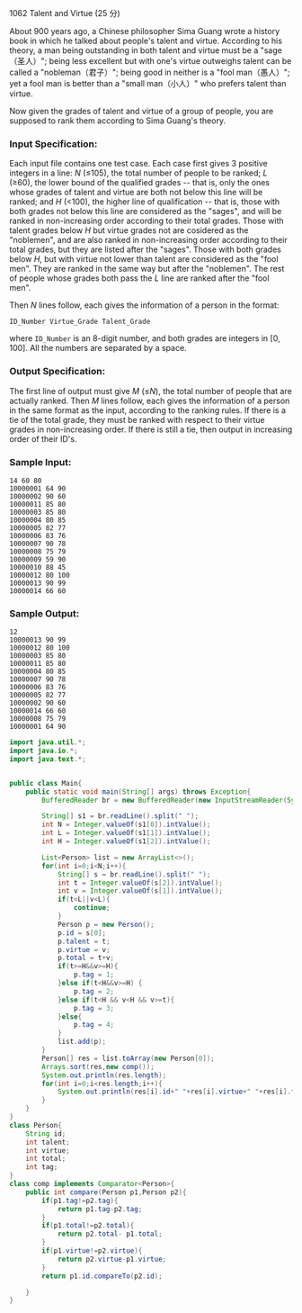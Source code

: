 1062 Talent and Virtue (25 分)

About 900 years ago, a Chinese philosopher Sima Guang wrote a history book in which he talked about people's talent and virtue. According to his theory, a man being outstanding in both talent and virtue must be a "sage（圣人）"; being less excellent but with one's virtue outweighs talent can be called a "nobleman（君子）"; being good in neither is a "fool man（愚人）"; yet a fool man is better than a "small man（小人）" who prefers talent than virtue.

Now given the grades of talent and virtue of a group of people, you are supposed to rank them according to Sima Guang's theory.

### Input Specification:

Each input file contains one test case. Each case first gives 3 positive integers in a line: *N* (≤105), the total number of people to be ranked; *L* (≥60), the lower bound of the qualified grades -- that is, only the ones whose grades of talent and virtue are both not below this line will be ranked; and *H* (<100), the higher line of qualification -- that is, those with both grades not below this line are considered as the "sages", and will be ranked in non-increasing order according to their total grades. Those with talent grades below *H* but virtue grades not are cosidered as the "noblemen", and are also ranked in non-increasing order according to their total grades, but they are listed after the "sages". Those with both grades below *H*, but with virtue not lower than talent are considered as the "fool men". They are ranked in the same way but after the "noblemen". The rest of people whose grades both pass the *L* line are ranked after the "fool men".

Then *N* lines follow, each gives the information of a person in the format:

```
ID_Number Virtue_Grade Talent_Grade
```

where `ID_Number` is an 8-digit number, and both grades are integers in [0, 100]. All the numbers are separated by a space.

### Output Specification:

The first line of output must give *M* (≤*N*), the total number of people that are actually ranked. Then *M* lines follow, each gives the information of a person in the same format as the input, according to the ranking rules. If there is a tie of the total grade, they must be ranked with respect to their virtue grades in non-increasing order. If there is still a tie, then output in increasing order of their ID's.

### Sample Input:

```in
14 60 80
10000001 64 90
10000002 90 60
10000011 85 80
10000003 85 80
10000004 80 85
10000005 82 77
10000006 83 76
10000007 90 78
10000008 75 79
10000009 59 90
10000010 88 45
10000012 80 100
10000013 90 99
10000014 66 60
```

### Sample Output:

```out
12
10000013 90 99
10000012 80 100
10000003 85 80
10000011 85 80
10000004 80 85
10000007 90 78
10000006 83 76
10000005 82 77
10000002 90 60
10000014 66 60
10000008 75 79
10000001 64 90
```

```java
import java.util.*;
import java.io.*;
import java.text.*;


public class Main{
	public static void main(String[] args) throws Exception{
        BufferedReader br = new BufferedReader(new InputStreamReader(System.in));

        String[] s1 = br.readLine().split(" ");
        int N = Integer.valueOf(s1[0]).intValue();
        int L = Integer.valueOf(s1[1]).intValue();
        int H = Integer.valueOf(s1[2]).intValue();

        List<Person> list = new ArrayList<>();
        for(int i=0;i<N;i++){
            String[] s = br.readLine().split(" ");
            int t = Integer.valueOf(s[2]).intValue();
            int v = Integer.valueOf(s[1]).intValue();
            if(t<L||v<L){
                continue;
            }
            Person p = new Person();
            p.id = s[0];
            p.talent = t;
            p.virtue = v;
            p.total = t+v;
            if(t>=H&&v>=H){
                p.tag = 1;
            }else if(t<H&&v>=H) {
                p.tag = 2;
            }else if(t<H && v<H && v>=t){
                p.tag = 3;
            }else{
                p.tag = 4;
            }
            list.add(p);
        }
        Person[] res = list.toArray(new Person[0]);
        Arrays.sort(res,new comp());
        System.out.println(res.length);
        for(int i=0;i<res.length;i++){
            System.out.println(res[i].id+" "+res[i].virtue+" "+res[i].talent);
        }
    }
}
class Person{
    String id;
    int talent;
    int virtue;
    int total;
    int tag;
}
class comp implements Comparator<Person>{
    public int compare(Person p1,Person p2){
        if(p1.tag!=p2.tag){
            return p1.tag-p2.tag;
        }
        if(p1.total!=p2.total){
            return p2.total- p1.total;
        }
        if(p1.virtue!=p2.virtue){
            return p2.virtue-p1.virtue;
        }
        return p1.id.compareTo(p2.id);

    }
}
```

